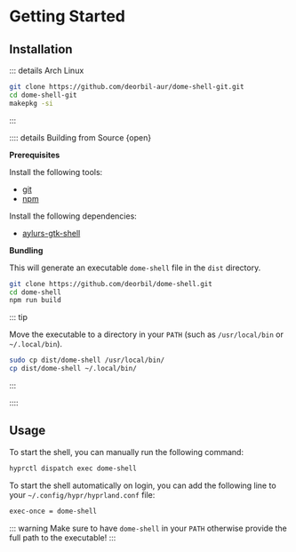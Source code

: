 <!-- markdownlint-disable MD013 MD036 -->

# Getting Started

## Installation

::: details Arch Linux

```sh
git clone https://github.com/deorbil-aur/dome-shell-git.git
cd dome-shell-git
makepkg -si
```

:::

:::: details Building from Source {open}

**Prerequisites**

Install the following tools:

- [git](https://git-scm.com/)
- [npm](https://nodejs.org/)

Install the following dependencies:

- [aylurs-gtk-shell](https://aylur.github.io/ags/)

**Bundling**

This will generate an executable `dome-shell` file in the `dist` directory.

```sh
git clone https://github.com/deorbil/dome-shell.git
cd dome-shell
npm run build
```

::: tip

Move the executable to a directory in your `PATH` (such as `/usr/local/bin` or `~/.local/bin`).

```sh
sudo cp dist/dome-shell /usr/local/bin/
cp dist/dome-shell ~/.local/bin/
```

:::

::::

## Usage

To start the shell, you can manually run the following command:

```sh
hyprctl dispatch exec dome-shell
```

To start the shell automatically on login, you can add the following line to your `~/.config/hypr/hyprland.conf` file:

```txt
exec-once = dome-shell
```

::: warning
Make sure to have `dome-shell` in your `PATH` otherwise provide the full path to the executable!
:::
